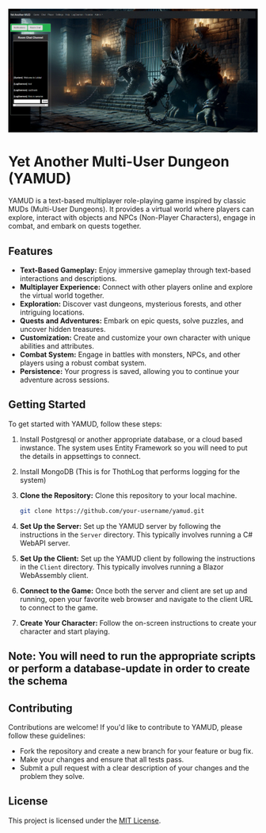 ![alt text](https://github.com/wwestlake/YAMUD/blob/main/images/YAMUD_MainScreen.GIF)

# Yet Another Multi-User Dungeon (YAMUD)

YAMUD is a text-based multiplayer role-playing game inspired by classic MUDs (Multi-User Dungeons). It provides a virtual world where players can explore, interact with objects and NPCs (Non-Player Characters), engage in combat, and embark on quests together.

## Features

- **Text-Based Gameplay:** Enjoy immersive gameplay through text-based interactions and descriptions.
- **Multiplayer Experience:** Connect with other players online and explore the virtual world together.
- **Exploration:** Discover vast dungeons, mysterious forests, and other intriguing locations.
- **Quests and Adventures:** Embark on epic quests, solve puzzles, and uncover hidden treasures.
- **Customization:** Create and customize your own character with unique abilities and attributes.
- **Combat System:** Engage in battles with monsters, NPCs, and other players using a robust combat system.
- **Persistence:** Your progress is saved, allowing you to continue your adventure across sessions.

## Getting Started

To get started with YAMUD, follow these steps:
1. Install Postgresql or another appropriate database, or a cloud based inwstance.  The system uses Entity Framework so you will need to put the details in appsettings to connect.
2. Install MongoDB (This is for ThothLog that performs logging for the system)

1. **Clone the Repository:** Clone this repository to your local machine.

   ```bash
   git clone https://github.com/your-username/yamud.git
   ```

1. **Set Up the Server:** Set up the YAMUD server by following the instructions in the `Server` directory. This typically involves running a C# WebAPI server.

1. **Set Up the Client:** Set up the YAMUD client by following the instructions in the `Client` directory. This typically involves running a Blazor WebAssembly client.

1. **Connect to the Game:** Once both the server and client are set up and running, open your favorite web browser and navigate to the client URL to connect to the game.

1. **Create Your Character:** Follow the on-screen instructions to create your character and start playing.

## Note: You will need to run the appropriate scripts or perform a database-update in order to create the schema

## Contributing

Contributions are welcome! If you'd like to contribute to YAMUD, please follow these guidelines:

- Fork the repository and create a new branch for your feature or bug fix.
- Make your changes and ensure that all tests pass.
- Submit a pull request with a clear description of your changes and the problem they solve.

## License

This project is licensed under the [MIT License](LICENSE).
